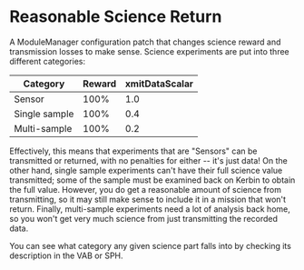 # Reasonable Science Return

A ModuleManager configuration patch that changes science reward and transmission losses to make sense. Science experiments are put into three different categories:

| Category      | Reward | xmitDataScalar |
|---------------|--------|----------------|
| Sensor        | 100%   | 1.0            |
| Single sample | 100%   | 0.4            |
| Multi-sample  | 100%   | 0.2            |

Effectively, this means that experiments that are "Sensors" can be transmitted or returned, with no penalties for either -- it's just data! On the other hand, single sample experiments can't have their full science value transmitted; some of the sample must be examined back on Kerbin to obtain the full value. However, you do get a reasonable amount of science from transmitting, so it may still make sense to include it in a mission that won't return. Finally, multi-sample experiments need a lot of analysis back home, so you won't get very much science from just transmitting the recorded data.

You can see what category any given science part falls into by checking its description in the VAB or SPH.
